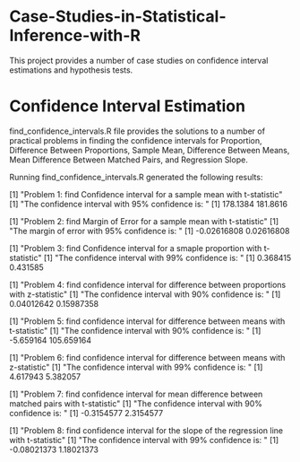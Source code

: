 # Case-Studies-in-Statistical-Inference-with-R
This project provides a number of case studies on confidence interval estimations and hypothesis tests.

# Confidence Interval Estimation

find_confidence_intervals.R file provides the solutions to a number of practical problems in finding the confidence intervals for Proportion, Difference Between Proportions, Sample Mean, Difference Between Means, Mean Difference Between Matched Pairs, and Regression Slope.

Running find_confidence_intervals.R generated the following results:

[1] "Problem 1: find Confidence interval for a sample mean with t-statistic"
[1] "The confidence interval with 95% confidence is: "
[1] 178.1384 181.8616

[1] "Problem 2: find Margin of Error for a sample mean with t-statistic"
[1] "The margin of error with 95% confidence is: "
[1] -0.02616808  0.02616808

[1] "Problem 3: find Confidence interval for a smaple proportion with t-statistic"
[1] "The confidence interval with 99% confidence is: "
[1] 0.368415 0.431585

[1] "Problem 4: find confidence interval for difference between proportions with z-statistic"
[1] "The confidence interval with 90% confidence is: "
[1] 0.04012642 0.15987358

[1] "Problem 5: find confidence interval for difference between means with t-statistic"
[1] "The confidence interval with 90% confidence is: "
[1]  -5.659164 105.659164

[1] "Problem 6: find confidence interval for difference between means with z-statistic"
[1] "The confidence interval with 99% confidence is: "
[1] 4.617943 5.382057

[1] "Problem 7: find confidence interval for mean difference between matched pairs with t-statistic"
[1] "The confidence interval with 90% confidence is: "
[1] -0.3154577  2.3154577

[1] "Problem 8: find confidence interval for the slope of the regression line with t-statistic"
[1] "The confidence interval with 99% confidence is: "
[1] -0.08021373  1.18021373

